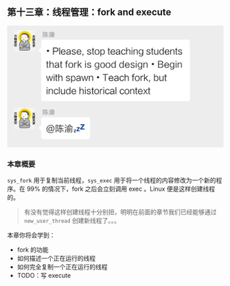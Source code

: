 ## 第十三章：线程管理：fork and execute

![hhh](./figures/hhh.jpeg)

### 本章概要

`sys_fork` 用于复制当前线程，`sys_exec` 用于将一个线程的内容修改为一个新的程序。在 99% 的情况下，fork 之后会立刻调用 exec 。Linux 便是这样创建线程的。

> 有没有觉得这样创建线程十分别扭，明明在前面的章节我们已经能够通过 `new_user_thread` 创建新线程了。。。

本章你将会学到：

- fork 的功能
- 如何描述一个正在运行的线程
- 如何完全复制一个正在运行的线程
- TODO：写 execute
